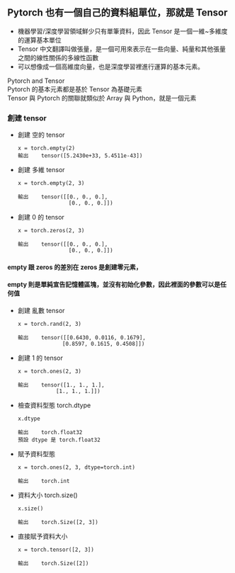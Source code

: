 ## Pytorch 也有一個自己的資料組單位，那就是 Tensor

* 機器學習/深度學習領域鮮少只有單筆資料，因此 Tensor 是一個一維~多維度的運算基本單位
* Tensor 中文翻譯叫做張量，是一個可用來表示在一些向量、純量和其他張量之間的線性關係的多線性函數
* 可以想像成一個高維度向量，也是深度學習裡進行運算的基本元素。

Pytorch and Tensor    
Pytorch 的基本元素都是基於 Tensor 為基礎元素    
Tensor 與 Pytorch 的關聯就類似於 Array 與 Python，就是一個元素    

### 創建 tensor     

* 創建 空的 tensor

      x = torch.empty(2)    
      輸出    tensor([5.2430e+33, 5.4511e-43])

* 創建 多維 tensor

      x = torch.empty(2, 3)   

      輸出    tensor([[0., 0., 0.],
                      [0., 0., 0.]])
* 創建 0 的 tensor         

      x = torch.zeros(2, 3)
      
      輸出    tensor([[0., 0., 0.],
                      [0., 0., 0.]])

#### empty 跟 zeros 的差別在 zeros 是創建零元素，
#### empty 則是單純宣告記憶體區塊，並沒有初始化參數，因此裡面的參數可以是任何值


* 創建 亂數 tensor 

      x = torch.rand(2, 3)
      
      輸出    tensor([[0.6430, 0.0116, 0.1679],
                    [0.8597, 0.1615, 0.4508]])
                    

* 創建 1 的 tensor

      x = torch.ones(2, 3)
      
      輸出    tensor([1., 1., 1.],
                  [1., 1., 1.]])
                  
* 檢查資料型態 torch.dtype
        
      x.dtype
      
      輸出    torch.float32
      預設 dtype 是 torch.float32
      
* 賦予資料型態

      x = torch.ones(2, 3, dtype=torch.int)
      
      輸出    torch.int
      
* 資料大小 torch.size()

      x.size()
      
      輸出    torch.Size([2, 3])
      
* 直接賦予資料大小

      x = torch.tensor([2, 3])

      輸出    torch.Size([2])
      
